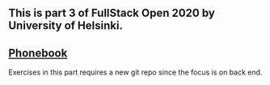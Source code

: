 ## This is part 3 of FullStack Open 2020 by University of Helsinki.
## [Phonebook](https://part3-phonebook-hel2020.herokuapp.com/)

Exercises in this part requires a new git repo since the focus is
on back end.